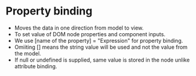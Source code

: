 # Property binding

- Moves the data in one direction from model to view.
-  To set value of DOM node properties and component inputs.
-  We use [name of the property] = "Expression" for property binding.
-  Omiiting [] means the string value will be used and not the value from the model.
-  If null or undefined is supplied, same value is stored in the node unlike attribute binding.

